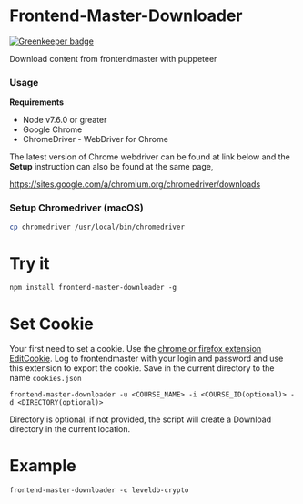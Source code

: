 # Frontend-Master-Downloader

[![Greenkeeper badge](https://badges.greenkeeper.io/sepiropht/frontend-master-downloader.svg)](https://greenkeeper.io/)

Download content from frontendmaster with puppeteer

### Usage

**Requirements**

- Node v7.6.0 or greater
- Google Chrome
- ChromeDriver - WebDriver for Chrome

The latest version of Chrome webdriver can be found at link below and the **Setup** instruction can also be found at the same page,

https://sites.google.com/a/chromium.org/chromedriver/downloads

### Setup Chromedriver (macOS)
```sh
cp chromedriver /usr/local/bin/chromedriver
```

# Try it

```
npm install frontend-master-downloader -g
```

# Set Cookie
Your first need to set a cookie. Use the [chrome or firefox extension EditCookie](http://www.editthiscookie.com/).
Log to frontendmaster with your login and password and use this extension to export the cookie. Save in the current directory to the name `cookies.json`

```
frontend-master-downloader -u <COURSE_NAME> -i <COURSE_ID(optional)> -d <DIRECTORY(optional)>
```
Directory is optional, if not provided, the script will create a Download directory in the current location.

# Example

```
frontend-master-downloader -c leveldb-crypto

```
